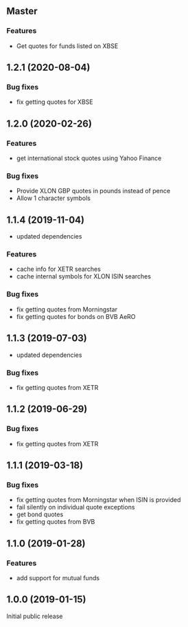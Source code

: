 ## Master
### Features
* Get quotes for funds listed on XBSE

## 1.2.1 (2020-08-04)
### Bug fixes
* fix getting quotes for XBSE

## 1.2.0 (2020-02-26)

### Features
* get international stock quotes using Yahoo Finance

### Bug fixes
* Provide XLON GBP quotes in pounds instead of pence
* Allow 1 character symbols

## 1.1.4 (2019-11-04)
* updated dependencies

### Features
* cache info for XETR searches
* cache internal symbols for XLON ISIN searches

### Bug fixes
* fix getting quotes from Morningstar
* fix getting quotes for bonds on BVB AeRO

## 1.1.3 (2019-07-03)
* updated dependencies
### Bug fixes
* fix getting quotes from XETR

## 1.1.2 (2019-06-29)
### Bug fixes
* fix getting quotes from XETR

## 1.1.1 (2019-03-18)

### Bug fixes
* fix getting quotes from Morningstar when ISIN is provided
* fail silently on individual quote exceptions
* get bond quotes
* fix getting quotes from BVB

## 1.1.0 (2019-01-28)

### Features
* add support for mutual funds


## 1.0.0 (2019-01-15)

Initial public release
